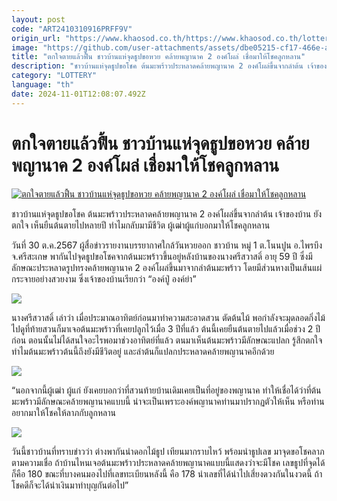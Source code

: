 ```yaml
---
layout: post
code: "ART2410310916PRFF9V"
origin_url: "https://www.khaosod.co.th/https://www.khaosod.co.th/lottery/news_9483244"
image: "https://github.com/user-attachments/assets/dbe05215-cf17-466e-a5ba-44588247efa2"
title: "ตกใจตายแล้วฟื้น ชาวบ้านแห่จุดธูปขอหวย คล้ายพญานาค 2 องค์โผล่ เชื่อมาให้โชคลูกหลาน"
description: "ชาวบ้านแห่จุดธูปขอโชค ต้นมะพร้าวประหลาดคล้ายพญานาค 2 องค์โผล่ขึ้นจากลำต้น เจ้าของบ้าน ยังตกใจ เห็นยืนต้นตายไปหลายปี ทำไมกลับมามีชีวิต"
category: "LOTTERY"
language: "th"
date: 2024-11-01T12:08:07.492Z
---
```


# ตกใจตายแล้วฟื้น ชาวบ้านแห่จุดธูปขอหวย คล้ายพญานาค 2 องค์โผล่ เชื่อมาให้โชคลูกหลาน

[![ตกใจตายแล้วฟื้น ชาวบ้านแห่จุดธูปขอหวย คล้ายพญานาค 2 องค์โผล่ เชื่อมาให้โชคลูกหลาน](https://www.khaosod.co.th/wpapp/uploads/2024/10/หวย1-3.jpg "ตกใจตายแล้วฟื้น ชาวบ้านแห่จุดธูปขอหวย คล้ายพญานาค 2 องค์โผล่ เชื่อมาให้โชคลูกหลาน")](https://www.khaosod.co.th/wpapp/uploads/2024/10/หวย1-3.jpg)

ชาวบ้านแห่จุดธูปขอโชค ต้นมะพร้าวประหลาดคล้ายพญานาค 2 องค์โผล่ขึ้นจากลำต้น เจ้าของบ้าน ยังตกใจ เห็นยืนต้นตายไปหลายปี ทำไมกลับมามีชีวิต ผู้เฒ่าผู้แก่บอกมาให้โชคลูกหลาน

วันที่ 30 ต.ค.2567 ผู้สื่อข่าวรายงานบรรยากาศใกล้วันหวยออก ชาวบ้าน หมู่ 1 ต.โนนปูน อ.ไพรบึง จ.ศรีสะเกษ พากันไปจุดธูปขอโชคจากต้นมะพร้าวขึ้นอยู่หลังบ้านของนางศรีสวาสดิ์ อายุ 59 ปี ซึ่งมีลักษณะประหลาดรูปทรงคล้ายพญานาค 2 องค์โผล่ขึ้นมาจากลำต้นมะพร้าว โดยมีส่วนหางเป็นเส้นแผ่กระจายอย่างสวยงาม ซึ่งเจ้าของบ้านเรียกว่า “องค์ปู่ องค์ย่า”

[![](https://www.khaosod.co.th/wpapp/uploads/2024/10/หวย3-3-696x392.jpg)](https://www.khaosod.co.th/wpapp/uploads/2024/10/หวย3-3.jpg)

นางศรีสวาสดิ์ เล่าว่า เมื่อประมาณอาทิตย์ก่อนมาทำความสะอาดสวน ตัดต้นไม้ พอกำลังจะมุดลอดกิ่งไม้ไปดูที่ท้ายสวนก็มาเจอต้นมะพร้าวที่เคยปลูกไว้เมื่อ 3 ปีที่แล้ว ต้นนี้เคยยืนต้นตายไปแล้วเมื่อช่วง 2 ปีก่อน ตอนนั้นไม่ได้สนใจอะไรพอมาช่วงอาทิตย์ที่แล้ว ตนมาเห็นต้นมะพร้าวมีลักษณะแปลก รู้สึกตกใจทำไมต้นมะพร้าวต้นนี้ถึงยังมีชีวิตอยู่ และลำต้นก็แปลกประหลาดคล้ายพญานาคอีกด้วย

[![](https://www.khaosod.co.th/wpapp/uploads/2024/10/หวย2-4-696x392.jpg)](https://www.khaosod.co.th/wpapp/uploads/2024/10/หวย2-4.jpg)

“นอกจากนี้ผู้เฒ่า ผู้แก่ ยังเคยบอกว่าที่สวนท้ายบ้านเดิมเคยเป็นที่อยู่ของพญานาค ทำให้เชื่อได้ว่าที่ต้นมะพร้าวมีลักษณะคล้ายพญานาคแบบนี้ น่าจะเป็นเพราะองค์พญานาคท่านมาปรากฏตัวให้เห็น หรือท่านอยากมาให้โชคให้ลาภกับลูกหลาน

[![](https://www.khaosod.co.th/wpapp/uploads/2024/10/หวย1-3-696x392.jpg)](https://www.khaosod.co.th/wpapp/uploads/2024/10/หวย1-3.jpg)

วันนี้ชาวบ้านที่ทราบข่าวว่า ต่างพากันนำดอกไม้ธูป เทียนมากราบไหว้ พร้อมนำธูปเลข มาจุดขอโชคลาภตามความเชื่อ ถ้าบ้านไหนเจอต้นมะพร้าวประหลาดคล้ายพญานาคแบบนี้แสดงว่าจะมีโชค เลขธูปที่จุดได้ก็คือ 180 ขณะที่บางคนมองไปที่เลขทะเบียนหลังนี้ คือ 178 นำเลขที่ได้นำไปเสี่ยงดวงกันในงวดนี้ ถ้าโชคดีก็จะได้นำเงินมาทำบุญกันต่อไป”